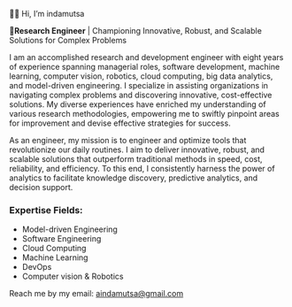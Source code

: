 👋🏽 Hi, I’m indamutsa

**👀Research Engineer** | Championing Innovative, Robust, and Scalable Solutions for Complex Problems

I am an accomplished research and development engineer with eight years of experience spanning managerial roles, software development, machine learning, computer vision, robotics, cloud computing, big data analytics, and model-driven engineering. I specialize in assisting organizations in navigating complex problems and discovering innovative, cost-effective solutions. My diverse experiences have enriched my understanding of various research methodologies, empowering me to swiftly pinpoint areas for improvement and devise effective strategies for success.

As an engineer, my mission is to engineer and optimize tools that revolutionize our daily routines. I aim to deliver innovative, robust, and scalable solutions that outperform traditional methods in speed, cost, reliability, and efficiency. To this end, I consistently harness the power of analytics to facilitate knowledge discovery, predictive analytics, and decision support.

### Expertise Fields:

- Model-driven Engineering
- Software Engineering
- Cloud Computing
- Machine Learning
- DevOps
- Computer vision & Robotics

Reach me by my email: [aindamutsa@gmail.com](mailto:aindamutsa@gmail.com)

